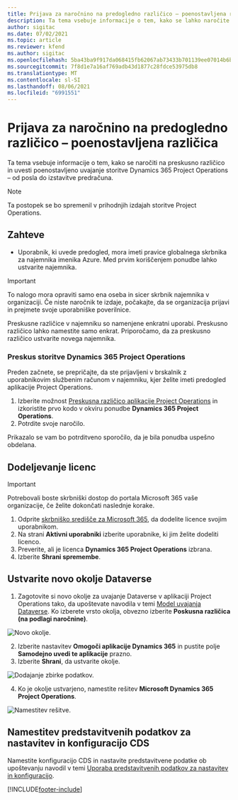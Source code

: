 ```yaml
---
title: Prijava za naročnino na predogledno različico – poenostavljena različica
description: Ta tema vsebuje informacije o tem, kako se lahko naročite in uvedete poenostavljeno uvedbo storitve Project Operations – od posla do izstavitve predračuna.
author: sigitac
ms.date: 07/02/2021
ms.topic: article
ms.reviewer: kfend
ms.author: sigitac
ms.openlocfilehash: 5ba43ba9f917da068415fb62067ab73433b701139ee07014b6bd8c02612008ce
ms.sourcegitcommit: 7f8d1e7a16af769adb43d1877c28fdce53975db8
ms.translationtype: MT
ms.contentlocale: sl-SI
ms.lasthandoff: 08/06/2021
ms.locfileid: "6991551"
---
```

# <a name="sign-up-for-a-preview-subscription---lite"></a>Prijava za naročnino na predogledno različico – poenostavljena različica 

Ta tema vsebuje informacije o tem, kako se naročiti na preskusno različico in uvesti poenostavljeno uvajanje storitve Dynamics 365 Project Operations – od posla do izstavitve predračuna.

> [!NOTE]
> Ta postopek se bo spremenil v prihodnjih izdajah storitve Project Operations.

## <a name="prerequisites"></a>Zahteve
- Uporabnik, ki uvede predogled, mora imeti pravice globalnega skrbnika za najemnika imenika Azure. Med prvim koriščenjem ponudbe lahko ustvarite najemnika.

> [!IMPORTANT]
> To nalogo mora opraviti samo ena oseba in sicer skrbnik najemnika v organizaciji. Če niste naročnik te izdaje, počakajte, da se organizacija prijavi in prejmete svoje uporabniške poverilnice.
> 
> Preskusne različice v najemniku so namenjene enkratni uporabi. Preskusno različico lahko namestite samo enkrat. Priporočamo, da za preskusno različico ustvarite novega najemnika.

### <a name="dynamics-365-project-operations-trial"></a>Preskus storitve Dynamics 365 Project Operations 

Preden začnete, se prepričajte, da ste prijavljeni v brskalnik z uporabnikovim službenim računom v najemniku, kjer želite imeti predogled aplikacije Project Operations.

1. Izberite možnost [Preskusna različico aplikacije Project Operations](https://aka.ms/try-po) in izkoristite prvo kodo v okviru ponudbe **Dynamics 365 Project Operations**.
2. Potrdite svoje naročilo.

  Prikazalo se vam bo potrditveno sporočilo, da je bila ponudba uspešno obdelana.

## <a name="assign-licenses"></a>Dodeljevanje licenc

> [!IMPORTANT]
> Potrebovali boste skrbniški dostop do portala Microsoft 365 vaše organizacije, če želite dokončati naslednje korake.


1. Odprite [skrbniško središče za Microsoft 365](https://portal.office.com/), da dodelite licence svojim uporabnikom.
2. Na strani **Aktivni uporabniki** izberite uporabnike, ki jim želite dodeliti licenco.
3. Preverite, ali je licenca **Dynamics 365 Project Operations** izbrana. 
4. Izberite **Shrani spremembe**.

## <a name="create-a-new-dataverse-environment"></a>Ustvarite novo okolje Dataverse

1. Zagotovite si novo okolje za uvajanje Dataverse v aplikaciji Project Operations tako, da upoštevate navodila v temi [Model uvajanja Dataverse](lite-deployment.md). Ko izberete vrsto okolja, obvezno izberite **Poskusna različica (na podlagi naročnine)**.

  ![Novo okolje.](./media/19CreateEnvironment.png)

2. Izberite nastavitev **Omogoči aplikacije Dynamics 365** in pustite polje **Samodejno uvedi te aplikacije** prazno.  
3. Izberite **Shrani**, da ustvarite okolje.

  ![Dodajanje zbirke podatkov.](./media/20CreateEnvironment1.png)

4. Ko je okolje ustvarjeno, namestite rešitev **Microsoft Dynamics 365 Project Operations**. 

![Namestitev rešitve.](./media/21InstallSolution.png)

## <a name="install-a-cds-configuration-and-setup-demo-data"></a>Namestitev predstavitvenih podatkov za nastavitev in konfiguracijo CDS

Namestite konfiguracijo CDS in nastavite predstavitvene podatke ob upoštevanju navodil v temi [Uporaba predstavitvenih podatkov za nastavitev in konfiguracijo](lite-apply-demo-setup-config-data.md).


[!INCLUDE[footer-include](../includes/footer-banner.md)]
